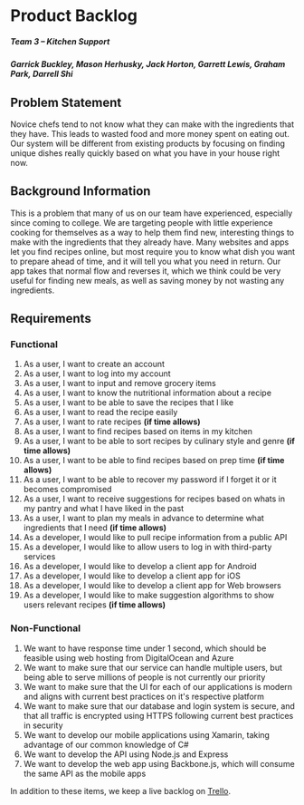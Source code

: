 # Product Backlog
##### Team 3 – Kitchen Support
##### Garrick Buckley, Mason Herhusky, Jack Horton, Garrett Lewis, Graham Park, Darrell Shi

## Problem Statement
Novice chefs tend to not know what they can make with the ingredients that they have. This leads to wasted food and more money spent on eating out. Our system will be different from existing products by focusing on finding unique dishes really quickly based on what you have in your house right now.

## Background Information
This is a problem that many of us on our team have experienced, especially since coming to college. We are targeting people with little experience cooking for themselves as a way to help them find new, interesting things to make with the ingredients that they already have. Many websites and apps let you find recipes online, but most require you to know what dish you want to prepare ahead of time, and it will tell you what you need in return. Our app takes that normal flow and reverses it, which we think could be very useful for finding new meals, as well as saving money by not wasting any ingredients.

## Requirements
### Functional
1. As a user, I want to create an account
2. As a user, I want to log into my account
3. As a user, I want to input and remove grocery items
4. As a user, I want to know the nutritional information about a recipe
5. As a user, I want to be able to save the recipes that I like
6. As a user, I want to read the recipe easily
7. As a user, I want to rate recipes **(if time allows)**
8. As a user, I want to find recipes based on items in my kitchen
9. As a user, I want to be able to sort recipes by culinary style and genre **(if time allows)**
10. As a user, I want to be able to find recipes based on prep time **(if time allows)**
11. As a user, I want to be able to recover my password if I forget it or it becomes compromised
12. As a user, I want to receive suggestions for recipes based on whats in my pantry and what I have liked in the past
13. As a user, I want to plan my meals in advance to determine what ingredients that I need **(if time allows)**
13. As a developer, I would like to pull recipe information from a public API
14. As a developer, I would like to allow users to log in with third-party services
15. As a developer, I would like to develop a client app for Android
16. As a developer, I would like to develop a client app for iOS
17. As a developer, I would like to develop a client app for Web browsers
18. As a developer, I would like to make suggestion algorithms to show users relevant recipes **(if time allows)**

### Non-Functional
1. We want to have response time under 1 second, which should be feasible using web hosting from DigitalOcean and Azure
2. We want to make sure that our service can handle multiple users, but being able to serve millions of people is not currently our priority
3. We want to make sure that the UI for each of our applications is modern and aligns with current best practices on it's respective platform
4. We want to make sure that our database and login system is secure, and that all traffic is encrypted using HTTPS following current best practices in security
5. We want to develop our mobile applications using Xamarin, taking advantage of our common knowledge of C#
6. We want to develop the API using Node.js and Express
7. We want to develop the web app using Backbone.js, which will consume the same API as the mobile apps

In addition to these items, we keep a live backlog on [Trello](https://trello.com/b/3Mf33yse/project-backlog).
